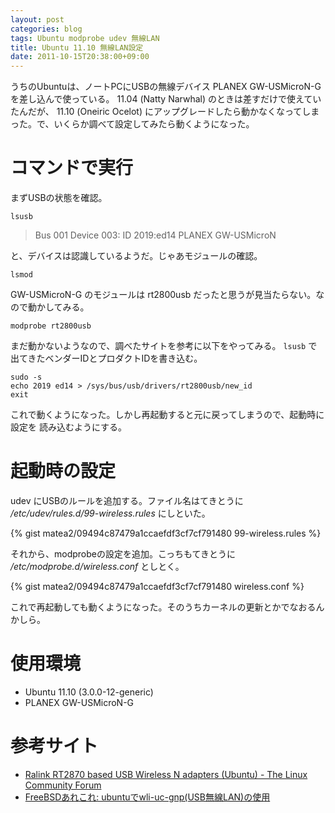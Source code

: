 ```yaml
---
layout: post
categories: blog
tags: Ubuntu modprobe udev 無線LAN
title: Ubuntu 11.10 無線LAN設定
date: 2011-10-15T20:38:00+09:00
---
```



うちのUbuntuは、ノートPCにUSBの無線デバイス PLANEX GW-USMicroN-G を差し込んで使っている。 11.04 (Natty Narwhal) のときは差すだけで使えていたんだが、 11.10 (Oneiric Ocelot) にアップグレードしたら動かなくなってしまった。で、いくらか調べて設定してみたら動くようになった。

<!-- more -->

# コマンドで実行

まずUSBの状態を確認。

```
lsusb
```


> Bus 001 Device 003: ID 2019:ed14 PLANEX GW-USMicroN

と、デバイスは認識しているようだ。じゃあモジュールの確認。

```
lsmod
```


GW-USMicroN-G のモジュールは rt2800usb だったと思うが見当たらない。なので動かしてみる。

```
modprobe rt2800usb
```


まだ動かないようなので、調べたサイトを参考に以下をやってみる。 `lsusb` で出てきたベンダーIDとプロダクトIDを書き込む。

```
sudo -s
echo 2019 ed14 > /sys/bus/usb/drivers/rt2800usb/new_id
exit
```


これで動くようになった。しかし再起動すると元に戻ってしまうので、起動時に設定を
読み込むようにする。


# 起動時の設定

udev にUSBのルールを追加する。ファイル名はてきとうに */etc/udev/rules.d/99-wireless.rules* にしといた。

{% gist matea2/09494c87479a1ccaefdf3cf7cf791480 99-wireless.rules %}


それから、modprobeの設定を追加。こっちもてきとうに */etc/modprobe.d/wireless.conf* としとく。

{% gist matea2/09494c87479a1ccaefdf3cf7cf791480 wireless.conf %}


これで再起動しても動くようになった。そのうちカーネルの更新とかでなおるんかしら。



# 使用環境

+ Ubuntu 11.10 (3.0.0-12-generic)
+ PLANEX GW-USMicroN-G

# 参考サイト

+ [Ralink RT2870 based USB Wireless N adapters (Ubuntu) - The Linux Community Forum][cite-linux-forums]
+ [FreeBSDあれこれ: ubuntuでwli-uc-gnp(USB無線LAN)の使用][cite-freebsd-arkr]



[cite-linux-forums]: http://linuxforums.org.uk/hardware-compatibility/ralink-rt2870-based-usb-wireless-n-adapters-%28ubuntu%29/150/
[cite-freebsd-arkr]: http://uls.fam.cx/freebsd/archives/003152.html
